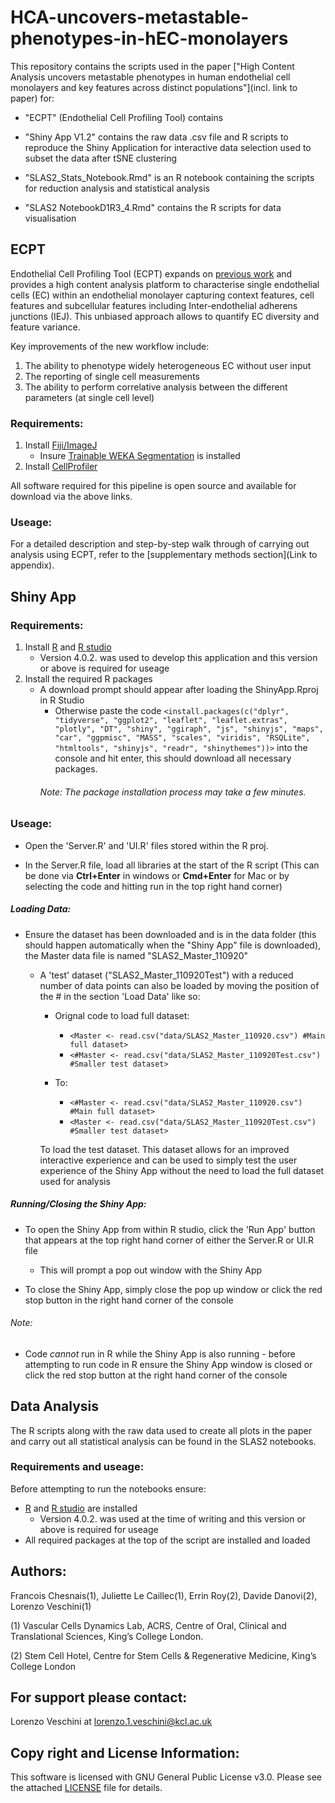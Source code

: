 # HCA-uncovers-metastable-phenotypes-in-hEC-monolayers

This repository contains the scripts used in the paper ["High Content Analysis uncovers metastable phenotypes in human endothelial cell monolayers and key features across distinct populations"](incl. link to paper) for: 

- "ECPT" (Endothelial Cell Profiling Tool) contains 

- "Shiny App V1.2" contains the raw data .csv file and R scripts to reproduce the Shiny Application for interactive data selection 
 used to subset the data after tSNE clustering 
 
- "SLAS2_Stats_Notebook.Rmd" is an R notebook containing the scripts for reduction analysis and statistical analysis 

- "SLAS2 NotebookD1R3_4.Rmd" contains the R scripts for data visualisation


## ECPT
Endothelial Cell Profiling Tool (ECPT) expands on [previous work](https://journals.sagepub.com/doi/10.1177/2472555218820848) and provides a 
high content analysis platform to characterise single endothelial cells (EC) within an endothelial monolayer capturing context features, cell features and subcellular features including Inter-endothelial adherens junctions (IEJ). This unbiased approach allows to quantify EC diversity and feature variance.

Key improvements of the new workflow include:
1) The ability to phenotype widely heterogeneous EC without user input 
2) The reporting of single cell measurements  
3) The ability to perform correlative analysis between the different parameters (at single cell level)



### Requirements: 
1. Install [Fiji/ImageJ](https://imagej.net/Fiji/Downloads)
   - Insure [Trainable WEKA Segmentation](https://imagej.net/Trainable_Weka_Segmentation) is installed 
2. Install [CellProfiler](https://cellprofiler.org/releases)

All software required for this pipeline is open source and available for download via the above links. 


### Useage: 
For a detailed description and step-by-step walk through of carrying out analysis using ECPT, refer to the [supplementary methods section](Link to appendix).   




## Shiny App

### Requirements: 
1. Install [R](https://www.r-project.org/) and [R studio](https://rstudio.com/products/rstudio/download/)
   - Version 4.0.2. was used to develop this application and this version or above is required for useage 
2. Install the required R packages 
   - A download prompt should appear after loading the ShinyApp.Rproj in R Studio
     - Otherwise paste the code `<install.packages(c("dplyr", "tidyverse", "ggplot2", "leaflet", "leaflet.extras", "plotly", "DT", "shiny", "ggiraph", "js", "shinyjs", "maps", "car", "ggpmisc", "MASS", "scales", "viridis", "RSQLite", "htmltools", "shinyjs", "readr", "shinythemes"))>` into the console and hit enter, this should download all necessary packages. 
     ###### Note: The package installation process may take a few minutes. 

### Useage: 
- Open the 'Server.R' and 'UI.R' files stored within the R proj.

- In the Server.R file, load all libraries at the start of the R script (This can be done via **Ctrl+Enter** in windows or **Cmd+Enter** for Mac or by selecting the code and hitting run in the top right hand corner) 

##### Loading Data:
- Ensure the dataset has been downloaded and is in the data folder (this should happen automatically when the "Shiny App" file is downloaded), the Master data file is named "SLAS2_Master_110920" 
  - A 'test' dataset ("SLAS2_Master_110920Test") with a reduced number of data points can also be loaded by moving the position of the # in the section 'Load Data' like so: 
    - Orignal code to load full dataset: 
      - `<Master <- read.csv("data/SLAS2_Master_110920.csv") #Main full dataset>`               
      - `<#Master <- read.csv("data/SLAS2_Master_110920Test.csv") #Smaller test dataset>` 
  
    - To: 
      - `<#Master <- read.csv("data/SLAS2_Master_110920.csv") #Main full dataset>`                        
      - `<Master <- read.csv("data/SLAS2_Master_110920Test.csv") #Smaller test dataset>` 
     
     To load the test dataset. This dataset allows for an improved interactive experience and can be used to simply test the user experience of the Shiny App without the need to load the full dataset used for analysis
     
##### Running/Closing the Shiny App:
- To open the Shiny App from within R studio, click the 'Run App' button that appears at the top right hand corner of either the Server.R or UI.R file
  - This will prompt a pop out window with the Shiny App

- To close the Shiny App, simply close the pop up window or click the red stop button in the right hand corner of the console

###### Note:
- Code *cannot* run in R while the Shiny App is also running - before attempting to run code in R ensure the Shiny App window is closed or click the red stop button at the right hand corner of the console  
 

## Data Analysis 

The R scripts along with the raw data used to create all plots in the paper and carry out all statistical analysis can be found in the SLAS2 notebooks. 

### Requirements and useage: 

Before attempting to run the notebooks ensure: 
- [R](https://www.r-project.org/) and [R studio](https://rstudio.com/products/rstudio/download/) are installed
   - Version 4.0.2. was used at the time of writing and this version or above is required for useage 
- All required packages at the top of the script are installed and loaded 


## Authors:
Francois Chesnais(1), Juliette Le Caillec(1), Errin Roy(2), Davide Danovi(2), Lorenzo Veschini(1) 

(1) Vascular Cells Dynamics Lab, ACRS, Centre of Oral, Clinical and Translational Sciences, King’s College London. 

(2) Stem Cell Hotel, Centre for Stem Cells & Regenerative Medicine, King’s College London 


## For support please contact:
Lorenzo Veschini at lorenzo.1.veschini@kcl.ac.uk 


## Copy right and License Information: 

This software is licensed with GNU General Public License v3.0. Please see the attached [LICENSE](https://github.com/exr98/HCA-uncovers-metastable-phenotypes-in-hEC-monolayers/blob/main/LICENSE) file for details.
